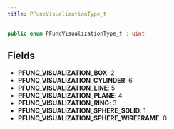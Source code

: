 ```yaml
---
title: PFuncVisualizationType_t
---
```


```csharp
public enum PFuncVisualizationType_t : uint
```

## Fields

- **PFUNC_VISUALIZATION_BOX**: 2
- **PFUNC_VISUALIZATION_CYLINDER**: 6
- **PFUNC_VISUALIZATION_LINE**: 5
- **PFUNC_VISUALIZATION_PLANE**: 4
- **PFUNC_VISUALIZATION_RING**: 3
- **PFUNC_VISUALIZATION_SPHERE_SOLID**: 1
- **PFUNC_VISUALIZATION_SPHERE_WIREFRAME**: 0

